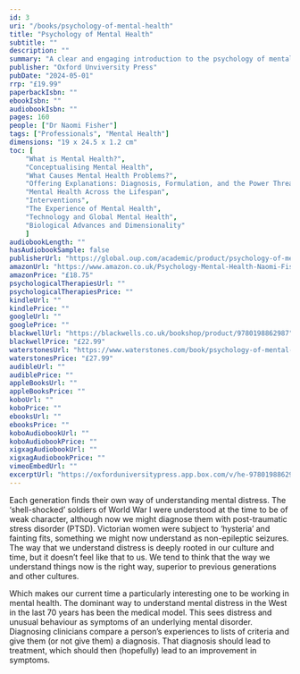 ```yaml
---
id: 3
uri: "/books/psychology-of-mental-health"
title: "Psychology of Mental Health"
subtitle: ""
description: ""
summary: "A clear and engaging introduction to the psychology of mental health, which takes account of a range of perspectives and illustrates how psychologists work in the field today. Psychology of Mental Health will place our current understanding of mental health in context, both historically and culturally. It will discuss various models for understanding mental health, research on causes of mental health problems, and will introduce recent psychology-led alternatives to diagnosis."
publisher: "Oxford Unviversity Press"
pubDate: "2024-05-01"
rrp: "£19.99"
paperbackIsbn: ""
ebookIsbn: ""
audiobookIsbn: ""
pages: 160
people: ["Dr Naomi Fisher"]
tags: ["Professionals", "Mental Health"]
dimensions: "19 x 24.5 x 1.2 cm"
toc: [
    "What is Mental Health?",
    "Conceptualising Mental Health",
    "What Causes Mental Health Problems?",
    "Offering Explanations: Diagnosis, Formulation, and the Power Threat Meaning Framework",
    "Mental Health Across the Lifespan",
    "Interventions",
    "The Experience of Mental Health",
    "Technology and Global Mental Health",
    "Biological Advances and Dimensionality"
    ]
audiobookLength: ""
hasAudiobookSample: false
publisherUrl: "https://global.oup.com/academic/product/psychology-of-mental-health-9780198862987"
amazonUrl: "https://www.amazon.co.uk/Psychology-Mental-Health-Naomi-Fisher/dp/0198862989/"
amazonPrice: "£18.75"
psychologicalTherapiesUrl: ""
psychologicalTherapiesPrice: ""
kindleUrl: ""
kindlePrice: ""
googleUrl: ""
googlePrice: ""
blackwellUrl: "https://blackwells.co.uk/bookshop/product/9780198862987"
blackwellPrice: "£22.99"
waterstonesUrl: "https://www.waterstones.com/book/psychology-of-mental-health/naomi-fisher/9780198862987"
waterstonesPrice: "£27.99"
audibleUrl: ""
audiblePrice: ""
appleBooksUrl: ""
appleBooksPrice: ""
koboUrl: ""
koboPrice: ""
ebooksUrl: ""
ebooksPrice: ""
koboAudiobookUrl: ""
koboAudiobookPrice: ""
xigxagAudiobookUrl: ""
xigxagAudiobookPrice: ""
vimeoEmbedUrl: ""
excerptUrl: "https://oxforduniversitypress.app.box.com/v/he-9780198862987"
---
```


Each generation finds their own way of understanding mental distress. The ‘shell-shocked’ soldiers of World War I were understood at the time to be of weak character, although now we might diagnose them with post-traumatic stress disorder (PTSD). Victorian women were subject to ‘hysteria’ and fainting fits, something we might now understand as non-epileptic seizures. The way that we understand distress is deeply rooted in our culture and time, but it doesn’t feel like that to us. We tend to think that the way we understand things now is the right way, superior to previous generations and other cultures.

Which makes our current time a particularly interesting one to be working in mental health. The dominant way to understand mental distress in the West in the last 70 years has been the medical model. This sees distress and unusual behaviour as symptoms of an underlying mental disorder. Diagnosing clinicians compare a person’s experiences to lists of criteria and give them (or not give them) a diagnosis. That diagnosis should lead to treatment, which should then (hopefully) lead to an improvement in symptoms.